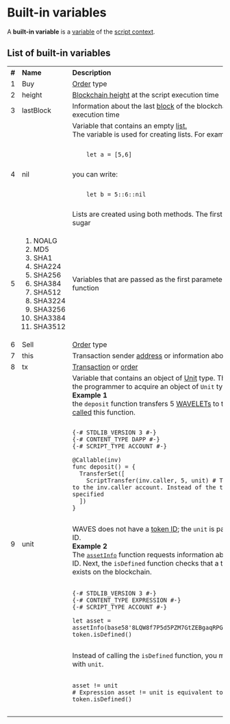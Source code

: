 # Built-in variables

A **built-in variable** is a [variable](/ride/variables.md) of the [script context](/ride/script/script-context.md).

## List of built-in variables
<table style="width:100%">
  <tr>
    <th align="left">#</th>
    <th align="left">Name</th>
    <th align="left">Description</th>
  </tr>
  <tr>
    <td>1</td>
    <td>Buy</td>
    <td><a href="/blockchain/order.md">Order</a> type</td>
  </tr>
  <tr>
    <td>2</td>
    <td>height</td>
    <td><a href="/blockchain/blockchain/blockchain-height.md">Blockchain height</a> at the script execution time</td>
  </tr>
  <tr>
    <td>3</td>
    <td>lastBlock</td>
    <td>Information about the last <a href="/blockchain/block.md">block</a> of the blockchain at the script execution time</td>
  </tr>
  <tr>
    <td>4</td>
    <td>nil</td>
    <td>Variable that contains an empty <a href="/ride/data-types/list.md">list.</a><br>The variable is used for creating lists. For example, instead of:<br>
<pre>
<code class=“lang-ride”>
    let a = [5,6]
</code>
</pre>
    you can write:
<pre>
<code class=“lang-ride”>
    let b = 5::6::nil
</code>
</pre>
      Lists are created using both methods. The first method is a syntactic sugar      
    </td>
  </tr>
  <tr>
    <td>5</td>
    <td>
      <ol>
        <li>NOALG</li>
        <li>MD5</li>
        <li>SHA1</li>
        <li>SHA224</li>
        <li>SHA256</li>
        <li>SHA384</li>
        <li>SHA512</li>
        <li>SHA3224</li>
        <li>SHA3256</li>
        <li>SHA3384</li>
        <li>SHA3512</li>
      </ol>
    </td>
    <td>
      Variables that are passed as the first parameter to the <a href="/ride/functions/built-in-functions/verification-functions.md">rsaVerify</a> function
    </td>
  </tr>
  <tr>
    <td>6</td>
    <td>Sell</td>
    <td><a href="/blockchain/order.md">Order</a> type</td>
  </tr>
  <tr>
    <td>7</td>
    <td>this</td>
    <td>Transaction sender <a href="/blockchain/account/address.md">address</a> or information about the <a href="/blockchain/token.md">token</a></td>
  </tr>
  <tr>
    <td>8</td>
    <td>tx</td>
    <td><a href="/blockchain/transaction.md">Transaction</a> or <a href="/blockchain/order.md">order</a></td>
  </tr>
  <tr>
    <td>9</td>
    <td>unit</td>
    <td>Variable that contains an object of <a href="/ride/data-types/unit.md">Unit</a> type. The variable is used by the programmer to acquire an object of <code>Unit</code> type. <br><b>Example 1</b><br> the <code>deposit</code> function transfers 5 <a href="/blockchain/token/wavelet.md">WAVELETs</a> to the account, that <a href="/ride/functions/callable-function.md">called</a> this function.

<pre>
<code class=“lang-ride”>
{-# STDLIB_VERSION 3 #-}
{-# CONTENT_TYPE DAPP #-}
{-# SCRIPT_TYPE ACCOUNT #-}

@Callable(inv)
func deposit() = {
  TransferSet([
    ScriptTransfer(inv.caller, 5, unit) # Transfer 5 WAVELETs to the inv.caller account. Instead of the token ID the unit is specified
  ])
}
</code>
</pre>

WAVES does not have a <a href="/blockchain/token/token-id.md">token ID</a>; the <code>unit</code> is passed instead of the ID.<br><b>Example 2</b><br>The <a href="/ride/functions/built-in-functions/blockchain-functions.md"><tt>assetInfo</tt></a> function requests information about the token by its ID. Next, the <code>isDefined</code> function checks that a token with this ID exists on the blockchain.
<pre>
<code class=“lang-ride”>
{-# STDLIB_VERSION 3 #-}
{-# CONTENT_TYPE EXPRESSION #-}
{-# SCRIPT_TYPE ACCOUNT #-}

let asset = assetInfo(base58'8LQW8f7P5d5PZM7GtZEBgaqRPGSzS3DfPuiXrURJ4AJS')
token.isDefined()
</code>
</pre>
Instead of calling the <code>isDefined</code> function, you may use the equality with <code>unit</code>.
<pre>
<code class=“lang-ride”>
asset != unit
# Expression asset != unit is equivalent to the expression token.isDefined()
</code>
</pre>
  </td>
  </tr>
</table>
